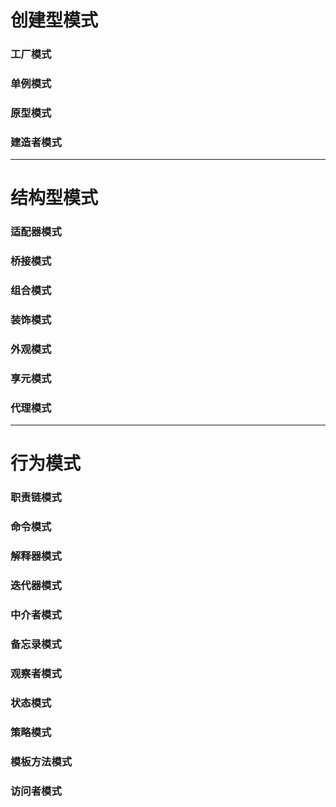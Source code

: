 # 创建型模式

### 工厂模式



### 单例模式



### 原型模式



### 建造者模式

------







# 结构型模式

### 适配器模式



### 桥接模式



### 组合模式



### 装饰模式



### 外观模式



### 享元模式



### 代理模式

------







# 行为模式

### 职责链模式



### 命令模式



### 解释器模式



### 迭代器模式



### 中介者模式



### 备忘录模式



### 观察者模式



### 状态模式



### 策略模式



### 模板方法模式



### 访问者模式